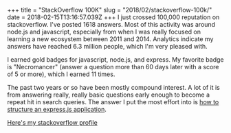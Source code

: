+++
title = "StackOverflow 100K"
slug = "2018/02/stackoverflow-100k/"
date = 2018-02-15T13:16:57.039Z
+++
I just crossed 100,000 reputation on stackoverflow. I've posted 1618 answers. Most of this activity was around node.js and javascript, especially from when I was really focused on learning a new ecosystem between 2011 and 2014. Analytics indicate my answers have reached 6.3 million people, which I'm very pleased with.

I earned gold badges for javascript, node.js, and express. My favorite badge is "Necromancer" (answer a question more than 60 days later with a score of 5 or more), which I earned 11 times.

The past two years or so have been mostly compound interest. A lot of it is from answering really, really basic questions early enough to become a repeat hit in search queries. The answer I put the most effort into is [how to structure an express.js application](https://stackoverflow.com/a/19623507/266795).

[Here's my stackoverflow profile](https://stackoverflow.com/users/266795/peter-lyons)
